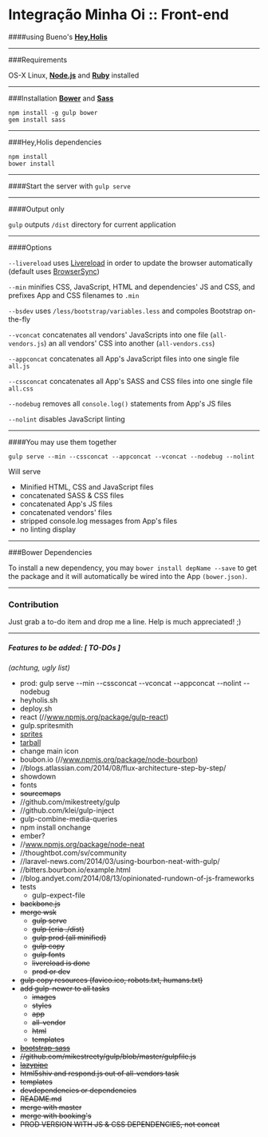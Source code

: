 # Integração Minha Oi :: Front-end
####using Bueno's [**Hey,Holis**](https://github.com/antenando/heyholis)

---
###Requirements

OS-X Linux, [**Node.js**](//nodejs.org/) and [**Ruby**](//www.ruby-lang.org/en/) installed

---
###Installation
[**Bower**](//bower.io) and [**Sass**](//sass-lang.com)
```
npm install -g gulp bower
gem install sass
```

---
###Hey,Holis dependencies
```
npm install
bower install
```

---
####Start the server with
``gulp serve``

---
####Output only

``gulp`` outputs ``/dist`` directory for current application

---
####Options

``--livereload`` uses [Livereload](http://livereload.com/) in order to update the browser automatically (default uses [BrowserSync](http://www.browsersync.io/))

``--min`` minifies CSS, JavaScript, HTML and dependencies' JS and CSS, and prefixes App and CSS filenames to ``.min``

``--bsdev`` uses ``/less/bootstrap/variables.less`` and compoles Bootstrap on-the-fly

``--vconcat`` concatenates all vendors' JavaScripts into one file (``all-vendors.js``) an all vendors' CSS into another (``all-vendors.css``)

``--appconcat`` concatenates all App's JavaScript files into one single file ``all.js``

``--cssconcat`` concatenates all App's SASS and CSS files into one single file ``all.css``

``--nodebug`` removes all ``console.log()`` statements from App's JS files

``--nolint`` disables JavaScript linting

---

####You may use them together

``gulp serve --min --cssconcat --appconcat --vconcat --nodebug --nolint``

Will serve 
* Minified HTML, CSS and JavaScript files
* concatenated SASS & CSS files
* concatenated App's JS files
* concatenated vendors' files
* stripped console.log messages from App's files
* no linting display

---
###Bower Dependencies

To install a new dependency, you may 
`bower install depName --save` to get the package and it will automatically be wired into the App ``(bower.json)``.

---

### Contribution
Just grab a to-do item and drop me a line. Help is much appreciated! ;) 

---

##### Features to be added: [ TO-DOs ] 
*(achtung, ugly list)*
* prod: gulp serve --min --cssconcat --vconcat --appconcat --nolint --nodebug
* heyholis.sh
* deploy.sh
* react (//www.npmjs.org/package/gulp-react)
* gulp.spritesmith
* [sprites](//www.mikestreety.co.uk/blog/an-advanced-gulpjs-file)
* [tarball](//github.com/jstuckey/gulp-gzip)
* change main icon
* boubon.io (//www.npmjs.org/package/node-bourbon)
* //blogs.atlassian.com/2014/08/flux-architecture-step-by-step/
* showdown
* fonts
* ~~sourcemaps~~
* //github.com/mikestreety/gulp
* //github.com/klei/gulp-inject
* gulp-combine-media-queries
* npm install onchange
* ember?
* //www.npmjs.org/package/node-neat
* //thoughtbot.com/sv/community
* //laravel-news.com/2014/03/using-bourbon-neat-with-gulp/
* //bitters.bourbon.io/example.html
* //blog.andyet.com/2014/08/13/opinionated-rundown-of-js-frameworks
* tests
    - gulp-expect-file
* ~~backbone.js~~
* ~~merge wsk~~
    * ~~gulp serve~~
    * ~~gulp (cria ./dist)~~
    * ~~gulp prod (all minified)~~
    * ~~gulp copy~~
    * ~~gulp fonts~~
    * ~~livereload is done~~
    * ~~prod or dev~~
* ~~gulp copy resources (favico.ico, robots.txt, humans.txt)~~
* ~~add gulp-newer to all tasks~~
    - ~~images~~
    - ~~styles~~
    - ~~app~~
    - ~~all-vendor~~
    - ~~html~~
    - ~~templates~~
* ~~[bootstrap-sass](//medium.com/@wizardzloy/customizing-bootstrap-with-gulp-js-and-bower-fafac8e3e1af)~~
* ~~//github.com/mikestreety/gulp/blob/master/gulpfile.js~~
* ~~[lazypipe](//www.npmjs.org/package/lazypipe)~~
* ~~html5shiv and respond.js out of all-vendors task~~
* ~~templates~~
* ~~devdependencies or dependencies~~
* ~~README.md~~
* ~~merge with master~~
* ~~merge with booking's~~
* ~~PROD VERSION WITH JS & CSS DEPENDENCIES, not concat~~

